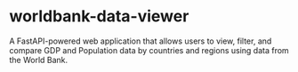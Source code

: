# worldbank-data-viewer
A FastAPI-powered web application that allows users to view, filter, and compare GDP and Population data by countries and regions using data from the World Bank.
